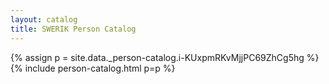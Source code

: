 ```yaml
---
layout: catalog
title: SWERIK Person Catalog
---
```

{% assign p = site.data._person-catalog.i-KUxpmRKvMjjPC69ZhCg5hg %}
{% include person-catalog.html p=p %}

